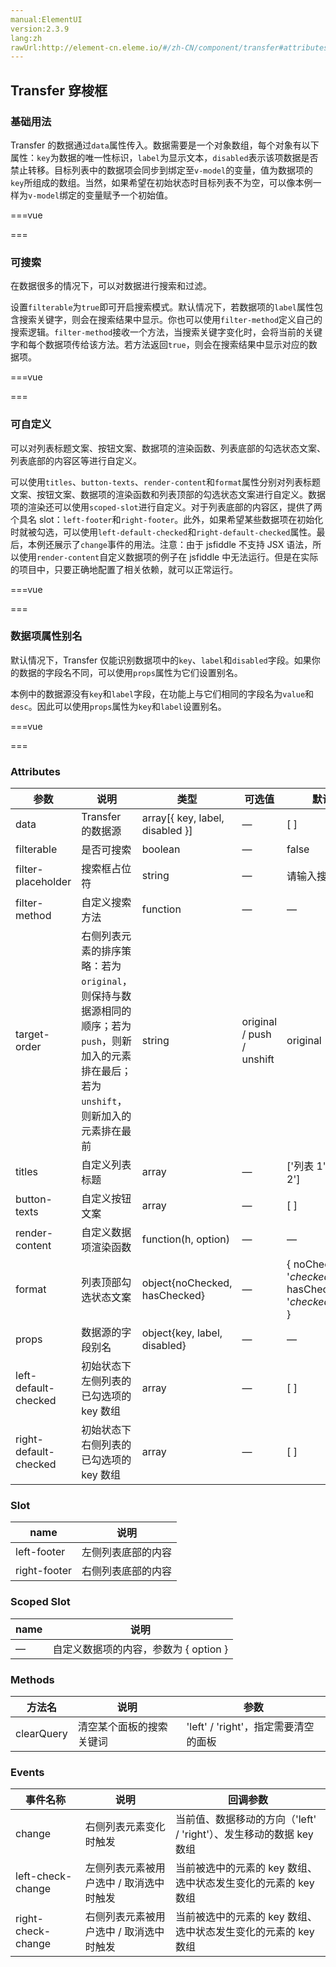 ```yaml
---
manual:ElementUI
version:2.3.9
lang:zh
rawUrl:http://element-cn.eleme.io/#/zh-CN/component/transfer#attributes
---
```



## Transfer 穿梭框<a name="transfer-chuan-suo-kuang"></a>

### 基础用法<a name="ji-chu-yong-fa"></a>


Transfer 的数据通过`data`属性传入。数据需要是一个对象数组，每个对象有以下属性：`key`为数据的唯一性标识，`label`为显示文本，`disabled`表示该项数据是否禁止转移。目标列表中的数据项会同步到绑定至`v-model`的变量，值为数据项的`key`所组成的数组。当然，如果希望在初始状态时目标列表不为空，可以像本例一样为`v-model`绑定的变量赋予一个初始值。




===vue
<template><div>

  <el-transfer v-model="value1" :data="data"></el-transfer>

</div></template>


<script>
module.exports =  {
    data() {
      const generateData = _ => {
        const data = [];
        for (let i = 1; i <= 15; i++) {
          data.push({
            key: i,
            label: `备选项 ${ i }`,
            disabled: i % 4 === 0
          });
        }
        return data;
      };
      return {
        data: generateData(),
        value1: [1, 4]
      };
    }
  };
</script>


===






### 可搜索<a name="ke-sou-suo"></a>


在数据很多的情况下，可以对数据进行搜索和过滤。



设置`filterable`为`true`即可开启搜索模式。默认情况下，若数据项的`label`属性包含搜索关键字，则会在搜索结果中显示。你也可以使用`filter-method`定义自己的搜索逻辑。`filter-method`接收一个方法，当搜索关键字变化时，会将当前的关键字和每个数据项传给该方法。若方法返回`true`，则会在搜索结果中显示对应的数据项。




===vue
<template><div>

  <el-transfer
    filterable
    :filter-method="filterMethod"
    filter-placeholder="请输入城市拼音"
    v-model="value2"
    :data="data2">
  </el-transfer>

</div></template>


<script>
module.exports =  {
    data() {
      const generateData2 = _ => {
        const data = [];
        const cities = ['上海', '北京', '广州', '深圳', '南京', '西安', '成都'];
        const pinyin = ['shanghai', 'beijing', 'guangzhou', 'shenzhen', 'nanjing', 'xian', 'chengdu'];
        cities.forEach((city, index) => {
          data.push({
            label: city,
            key: index,
            pinyin: pinyin[index]
          });
        });
        return data;
      };
      return {
        data2: generateData2(),
        value2: [],
        filterMethod(query, item) {
          return item.pinyin.indexOf(query) > -1;
        }
      };
    }
  };
</script>


===






### 可自定义<a name="ke-zi-ding-yi"></a>


可以对列表标题文案、按钮文案、数据项的渲染函数、列表底部的勾选状态文案、列表底部的内容区等进行自定义。



可以使用`titles`、`button-texts`、`render-content`和`format`属性分别对列表标题文案、按钮文案、数据项的渲染函数和列表顶部的勾选状态文案进行自定义。数据项的渲染还可以使用`scoped-slot`进行自定义。对于列表底部的内容区，提供了两个具名 slot：`left-footer`和`right-footer`。此外，如果希望某些数据项在初始化时就被勾选，可以使用`left-default-checked`和`right-default-checked`属性。最后，本例还展示了`change`事件的用法。注意：由于 jsfiddle 不支持 JSX 语法，所以使用`render-content`自定义数据项的例子在 jsfiddle 中无法运行。但是在实际的项目中，只要正确地配置了相关依赖，就可以正常运行。




===vue
<template><div>

  <p style="text-align: center; margin: 0 0 20px">使用 render-content 自定义数据项</p>
  <div style="text-align: center">
    <el-transfer
      style="text-align: left; display: inline-block"
      v-model="value3"
      filterable
      :left-default-checked="[2, 3]"
      :right-default-checked="[1]"
      :render-content="renderFunc"
      :titles="['Source', 'Target']"
      :button-texts="['到左边', '到右边']"
      :format="{
        noChecked: '${total}',
        hasChecked: '${checked}/${total}'
      }"
      @change="handleChange"
      :data="data">
      <el-button class="transfer-footer" slot="left-footer" size="small">操作</el-button>
      <el-button class="transfer-footer" slot="right-footer" size="small">操作</el-button>
    </el-transfer>
  </div>
  <p style="text-align: center; margin: 50px 0 20px">使用 scoped-slot 自定义数据项</p>
  <div style="text-align: center">
    <el-transfer
      style="text-align: left; display: inline-block"
      v-model="value4"
      filterable
      :left-default-checked="[2, 3]"
      :right-default-checked="[1]"
      :titles="['Source', 'Target']"
      :button-texts="['到左边', '到右边']"
      :format="{
        noChecked: '${total}',
        hasChecked: '${checked}/${total}'
      }"
      @change="handleChange"
      :data="data">
      <span slot-scope="{ option }">{{ option.key }} - {{ option.label }}</span>
      <el-button class="transfer-footer" slot="left-footer" size="small">操作</el-button>
      <el-button class="transfer-footer" slot="right-footer" size="small">操作</el-button>
    </el-transfer>
  </div>

</div></template>


<script>
module.exports =  {
    data() {
      const generateData = _ => {
        const data = [];
        for (let i = 1; i <= 15; i++) {
          data.push({
            key: i,
            label: `备选项 ${ i }`,
            disabled: i % 4 === 0
          });
        }
        return data;
      };
      return {
        data: generateData(),
        value3: [1],
        value4: [1],
        renderFunc(h, option) {
          return <span>{ option.key } - { option.label }</span>;
        }
      };
    },

    methods: {
      handleChange(value, direction, movedKeys) {
        console.log(value, direction, movedKeys);
      }
    }
  };
</script>

<style>
  .transfer-footer {
    margin-left: 20px;
    padding: 6px 5px;
  }
</style>
===






### 数据项属性别名<a name="shu-ju-xiang-shu-xing-bie-ming"></a>


默认情况下，Transfer 仅能识别数据项中的`key`、`label`和`disabled`字段。如果你的数据的字段名不同，可以使用`props`属性为它们设置别名。



本例中的数据源没有`key`和`label`字段，在功能上与它们相同的字段名为`value`和`desc`。因此可以使用`props`属性为`key`和`label`设置别名。




===vue
<template><div>

  <el-transfer
    v-model="value5"
    :props="{
      key: 'value',
      label: 'desc'
    }"
    :data="data3">
  </el-transfer>

</div></template>


<script>
module.exports =  {
    data() {
      const generateData3 = _ => {
        const data = [];
        for (let i = 1; i <= 15; i++) {
          data.push({
            value: i,
            desc: `备选项 ${ i }`,
            disabled: i % 4 === 0
          });
        }
        return data;
      };
      return {
        data3: generateData3(),
        value5: []
      };
    }
  };
</script>


===






### Attributes<a name="attributes"></a>
参数 | 说明 | 类型 | 可选值 | 默认值 
 ---  |  ---  |  ---  |  ---  |  ---  | 
data | Transfer 的数据源 | array[{ key, label, disabled }] | — | [ ] 
filterable | 是否可搜索 | boolean | — | false 
filter-placeholder | 搜索框占位符 | string | — | 请输入搜索内容 
filter-method | 自定义搜索方法 | function | — | — 
target-order | 右侧列表元素的排序策略：若为`original`，则保持与数据源相同的顺序；若为`push`，则新加入的元素排在最后；若为`unshift`，则新加入的元素排在最前 | string | original / push / unshift | original 
titles | 自定义列表标题 | array | — | [&#39;列表 1&#39;, &#39;列表 2&#39;] 
button-texts | 自定义按钮文案 | array | — | [ ] 
render-content | 自定义数据项渲染函数 | function(h, option) | — | — 
format | 列表顶部勾选状态文案 | object{noChecked, hasChecked} | — | { noChecked: &#39;${checked}/${total}&#39;, hasChecked: &#39;${checked}/${total}&#39; } 
props | 数据源的字段别名 | object{key, label, disabled} | — | — 
left-default-checked | 初始状态下左侧列表的已勾选项的 key 数组 | array | — | [ ] 
right-default-checked | 初始状态下右侧列表的已勾选项的 key 数组 | array | — | [ ] 


### Slot<a name="slot"></a>
name | 说明 
 ---  |  ---  | 
left-footer | 左侧列表底部的内容 
right-footer | 右侧列表底部的内容 


### Scoped Slot<a name="scoped-slot"></a>
name | 说明 
 ---  |  ---  | 
— | 自定义数据项的内容，参数为 { option } 


### Methods<a name="methods"></a>
方法名 | 说明 | 参数 
 ---  |  ---  |  ---  | 
clearQuery | 清空某个面板的搜索关键词 | &#39;left&#39; / &#39;right&#39;，指定需要清空的面板 


### Events<a name="events"></a>
事件名称 | 说明 | 回调参数 
 ---  |  ---  |  ---  | 
change | 右侧列表元素变化时触发 | 当前值、数据移动的方向（&#39;left&#39; / &#39;right&#39;）、发生移动的数据 key 数组 
left-check-change | 左侧列表元素被用户选中 / 取消选中时触发 | 当前被选中的元素的 key 数组、选中状态发生变化的元素的 key 数组 
right-check-change | 右侧列表元素被用户选中 / 取消选中时触发 | 当前被选中的元素的 key 数组、选中状态发生变化的元素的 key 数组 

